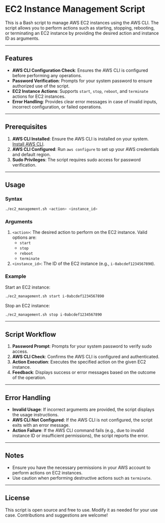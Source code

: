 # EC2 Instance Management Script

This is a Bash script to manage AWS EC2 instances using the AWS CLI. The script allows you to perform actions such as starting, stopping, rebooting, or terminating an EC2 instance by providing the desired action and instance ID as arguments.

---

## Features
- **AWS CLI Configuration Check**: Ensures the AWS CLI is configured before performing any operations.
- **Password Verification**: Prompts for your system password to ensure authorized use of the script.
- **EC2 Instance Actions**: Supports `start`, `stop`, `reboot`, and `terminate` actions for EC2 instances.
- **Error Handling**: Provides clear error messages in case of invalid inputs, incorrect configuration, or failed operations.

---

## Prerequisites
1. **AWS CLI Installed**: Ensure the AWS CLI is installed on your system. [Install AWS CLI](https://aws.amazon.com/cli/).
2. **AWS CLI Configured**: Run `aws configure` to set up your AWS credentials and default region.
3. **Sudo Privileges**: The script requires sudo access for password verification.

---

## Usage

### Syntax
```bash
./ec2_management.sh <action> <instance_id>
```

### Arguments
1. `<action>`: The desired action to perform on the EC2 instance. Valid options are:
   - `start`
   - `stop`
   - `reboot`
   - `terminate`
2. `<instance_id>`: The ID of the EC2 instance (e.g., `i-0abcdef1234567890`).

### Example
Start an EC2 instance:
```bash
./ec2_management.sh start i-0abcdef1234567890
```

Stop an EC2 instance:
```bash
./ec2_management.sh stop i-0abcdef1234567890
```

---

## Script Workflow
1. **Password Prompt**: Prompts for your system password to verify sudo access.
2. **AWS CLI Check**: Confirms the AWS CLI is configured and authenticated.
3. **Action Execution**: Executes the specified action on the given EC2 instance.
4. **Feedback**: Displays success or error messages based on the outcome of the operation.

---

## Error Handling
- **Invalid Usage**: If incorrect arguments are provided, the script displays the usage instructions.
- **AWS CLI Not Configured**: If the AWS CLI is not configured, the script exits with an error message.
- **Action Failure**: If the AWS CLI command fails (e.g., due to invalid instance ID or insufficient permissions), the script reports the error.

---

## Notes
- Ensure you have the necessary permissions in your AWS account to perform actions on EC2 instances.
- Use caution when performing destructive actions such as `terminate`.

---

## License
This script is open source and free to use. Modify it as needed for your use case. Contributions and suggestions are welcome!